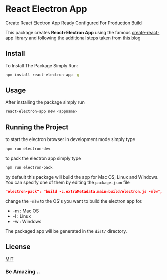 # React Electron App
Create React Electron App Ready Configured For Production Build

This package creates **React+Electron App** using the famous [create-react-app](https://github.com/facebook/create-react-app#readme)
library and following the additional steps taken from [this blog](https://medium.com/@kitze/%EF%B8%8F-from-react-to-an-electron-app-ready-for-production-a0468ecb1da3)



## Install
To Install The Package Simply Run:
```bash
npm install react-electron-app -g
```

## Usage

After installing the package simply run

```bash
react-electron-app new <appname>
```

## Running the Project

to start the electron browser in development mode simply type

```bash
npm run electron-dev
```

to pack the electron app simply type

```bash
npm run electron-pack
```

by default this package will build the app for Mac OS, Linux and Windows. You can specify one of them by editing the `package.json`
file

```json
"electron-pack": "build -c.extraMetadata.main=build/electron.js -mlw",
```
change the `-mlw` to the OS's you want to build the electron app for.
  * -m : Mac OS
  * -l : Linux  
  * -w : Windows

The packaged app will be generated in the `dist/` directory.

## License

[MIT](https://choosealicense.com/licenses/mit/)

### Be Amazing ..
